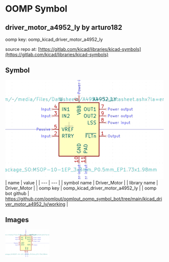 # OOMP Symbol  
## driver_motor_a4952_ly  by arturo182  
  
oomp key: oomp_kicad_driver_motor_a4952_ly  
  
source repo at: [https://gitlab.com/kicad/libraries/kicad-symbols](https://gitlab.com/kicad/libraries/kicad-symbols)  
## Symbol  
  
[![working.png](working_600.png)](working.png)  
| name | value | 
| --- | --- | 
| symbol name | Driver_Motor | 
| library name | Driver_Motor | 
| oomp key | oomp_kicad_driver_motor_a4952_ly | 
| oomp bot github | https://github.com/oomlout/oomlout_oomp_symbol_bot/tree/main/kicad_driver_motor_a4952_ly/working | 
## Images  
  
[![working.png](working_140.png)](working.png)  
